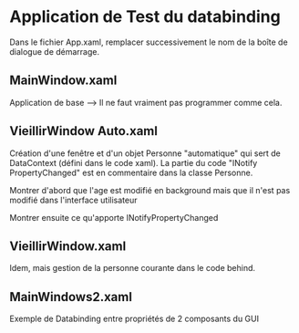 # Application de Test du databinding

Dans le fichier App.xaml, remplacer successivement le nom de la boîte de dialogue de démarrage.

## MainWindow.xaml

Application de base --> Il ne faut vraiment pas programmer comme cela.

## VieillirWindow Auto.xaml

Création d'une fenêtre et d'un objet Personne "automatique" qui sert de DataContext (défini dans le code xaml). La partie du code "INotify PropertyChanged" est en commentaire dans la classe Personne.

Montrer d'abord que l'age est modifié en background mais que il n'est pas modifié dans l'interface utilisateur

Montrer ensuite ce qu'apporte INotifyPropertyChanged

## VieillirWindow.xaml

Idem, mais gestion de la personne courante dans le code behind. 

## MainWindows2.xaml

Exemple de Databinding entre propriétés de 2 composants du GUI